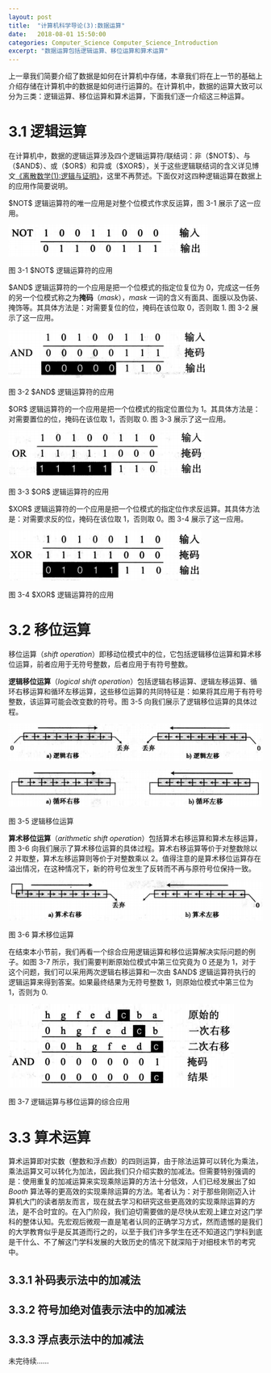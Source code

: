 ```yaml
---
layout: post
title:  "计算机科学导论(3):数据运算"
date:   2018-08-01 15:50:00
categories: Computer_Science Computer_Science_Introduction
excerpt: "数据运算包括逻辑运算、移位运算和算术运算"
---
```


<div class="post-style">

<p>上一章我们简要介绍了数据是如何在计算机中存储，本章我们将在上一节的基础上介绍存储在计算机中的数据是如何进行运算的。在计算机中，数据的运算大致可以分为三类：逻辑运算、移位运算和算术运算，下面我们逐一介绍这三种运算。</p>

<h1>3.1 逻辑运算</h1>

<p>在计算机中，数据的逻辑运算涉及四个逻辑运算符/联结词：非（$NOT$）、与（$AND$）、或（$OR$）和异或（$XOR$），关于这些逻辑联结词的含义详见博文<a href="/computer_science/discrete_mathematics/2018/05/04/DM1_logic-and-proof.html">《离散数学(1):逻辑与证明》</a>，这里不再赘述。下面仅对这四种逻辑运算在数据上的应用作简要说明。</p>

<p>$NOT$ 逻辑运算符的唯一应用是对整个位模式作求反运算，图 3-1 展示了这一应用。</p>

<p class="post-text-center"><img src="/assets/img/Natural_Science/Computer_Science/Introduction/app of not-operator.png"></p>
<p class="post-text-tablename">图 3-1 $NOT$ 逻辑运算符的应用</p>

<p>$AND$ 逻辑运算符的一个应用是把一个位模式的指定位复位为 0，完成这一任务的另一个位模式称之为<strong>掩码</strong>（<em>mask</em>），<em>mask</em> 一词的含义有面具、面膜以及伪装、掩饰等。其具体方法是：对需要复位的位，掩码在该位取 0，否则取 1. 图 3-2 展示了这一应用。</p>

<p class="post-text-center"><img src="/assets/img/Natural_Science/Computer_Science/Introduction/app of and-operator.png"></p>
<p class="post-text-tablename">图 3-2 $AND$ 逻辑运算符的应用</p>

<p>$OR$ 逻辑运算符的一个应用是把一个位模式的指定位置位为 1。其具体方法是：对需要置位的位，掩码在该位取 1，否则取 0. 图 3-3 展示了这一应用。</p>

<p class="post-text-center"><img src="/assets/img/Natural_Science/Computer_Science/Introduction/app of or-operator.png"></p>
<p class="post-text-tablename">图 3-3 $OR$ 逻辑运算符的应用</p>

<p>$XOR$ 逻辑运算符的一个应用是把一个位模式的指定位作求反运算。其具体方法是：对需要求反的位，掩码在该位取 1，否则取 0。图 3-4 展示了这一应用。</p>

<p class="post-text-center"><img src="/assets/img/Natural_Science/Computer_Science/Introduction/app of xor-operator.png"></p>
<p class="post-text-tablename">图 3-4 $XOR$ 逻辑运算符的应用</p>

<h1>3.2 移位运算</h1>

<p><storng>移位运算</storng>（<em>shift operation</em>）即移动位模式中的位，它包括逻辑移位运算和算术移位运算，前者应用于无符号整数，后者应用于有符号整数。</p>

<p><strong>逻辑移位运算</strong>（<em>logical shift operation</em>）包括逻辑右移运算、逻辑左移运算、循环右移运算和循环左移运算，这些移位运算的共同特征是：如果将其应用于有符号整数，该运算可能会改变数的符号。图 3-5 向我们展示了逻辑移位运算的具体过程。</p>

<p class="post-text-center"><img src="/assets/img/Natural_Science/Computer_Science/Introduction/logical shift operation 1.png"></p>
<p class="post-text-center"><img src="/assets/img/Natural_Science/Computer_Science/Introduction/logical shift operation 2.png"></p>
<p class="post-text-tablename">图 3-5 逻辑移位运算</p>

<p><strong>算术移位运算</strong>（<em>arithmetic shift operation</em>）包括算术右移运算和算术左移运算，图 3-6 向我们展示了算术移位运算的具体过程。算术右移运算等价于对整数除以 2 并取整，算术左移运算则等价于对整数乘以 2。值得注意的是算术移位运算存在溢出情况，在这种情况下，新的符号位发生了反转而不再与原符号位保持一致。</p>

<p class="post-text-center"><img src="/assets/img/Natural_Science/Computer_Science/Introduction/arithmetic shift operation.png"></p>
<p class="post-text-tablename">图 3-6 算术移位运算</p>

<p>在结束本小节前，我们再看一个综合应用逻辑运算和移位运算解决实际问题的例子。如图 3-7 所示，我们需要判断原始位模式中第三位究竟为 0 还是为 1，对于这个问题，我们可以采用两次逻辑右移运算和一次由 $AND$ 逻辑运算符执行的逻辑运算来得到答案。如果最终结果为无符号整数 1，则原始位模式中第三位为 1，否则为 0.</p>

<p class="post-text-center"><img src="/assets/img/Natural_Science/Computer_Science/Introduction/app of arithmetic and logical shift operation.png"></p>
<p class="post-text-tablename">图 3-7 逻辑运算与移位运算的综合应用</p>

<h1>3.3 算术运算</h1>

<p>算术运算即对实数（整数和浮点数）的四则运算，由于除法运算可以转化为乘法，乘法运算又可以转化为加法，因此我们只介绍实数的加减法。但需要特别强调的是：使用重复的加减运算来实现乘除运算的方法十分低效，人们已经发展出了如 <em>Booth</em> 算法等的更高效的实现乘除运算的方法。笔者认为：对于那些刚刚迈入计算机大门的读者朋友而言，现在就去学习和研究这些更高效的实现乘除运算的方法，是不合时宜的。在入门阶段，我们迫切需要做的是尽快从宏观上建立对这门学科的整体认知。先宏观后微观一直是笔者认同的正确学习方式，然而遗憾的是我们的大学教育似乎是反其道而行之的，以至于我们许多学生在还不知道这门学科到底是干什么、不了解这门学科发展的大致历史的情况下就深陷于对细枝末节的考究中。</p>

<h2>3.3.1 补码表示法中的加减法</h2>

<h2>3.3.2 符号加绝对值表示法中的加减法</h2>

<h2>3.3.3 浮点表示法中的加减法</h2>

<p class="post-text-noindent">未完待续……</p>
</div>